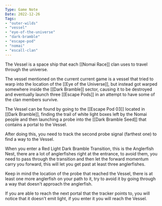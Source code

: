 ```yaml
---
Type: Game Note
Date: 2022-12-26
Tags:
- "outer-wilds"
- "vessel"
- "eye-of-the-universe"
- "dark-bramble"
- "escape-pod"
- "nomai"
- "escall-clan"
---
```

The Vessel is a space ship that each [[Nomai Race]] clan uses to travel through the universe.

The vessel mentioned on the current current game is a vessel that tried to warp into the location of the [[Eye of the Universe]], but instead got warped somewhere inside the [[Dark Bramble]] sector, causing it to be destroyed and eventually launch three [[Escape Pods]] in an attempt to have some of the clan members survive.

The Vessel can be found by going to the [[Escape Pod 03]] located in [[Dark Bramble]], finding the trail of white light boxes left by the Nomai people and then launching a probe into the [[Dark Bramble Seed]] that contains a portal to the Vessel.

After doing this, you need to track the second probe signal (farthest one) to find a way to the Vessel.

When you enter a Red Light Dark Bramble Transition, this is the Anglerfish Nest, there are a lot of anglerfishes right at the entrance, to avoid them, you need to pass through the transition and then let the forward momentum carry you forward, this will let you get past at least three anglerfishes.

Keep in mind the location of the probe that reached the Vessel, there is at least one more anglerfish on your path to it, try to avoid it by going through a way that doesn't approach the anglerfish.

If you are able to reach the next portal that the tracker points to, you will notice that it doesn't emit light, if you enter it you will reach the Vessel.

